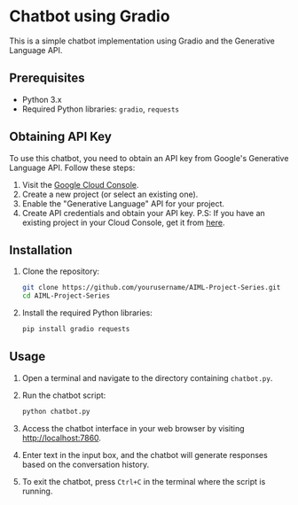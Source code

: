 # Chatbot using Gradio

This is a simple chatbot implementation using Gradio and the Generative Language API.

## Prerequisites

- Python 3.x
- Required Python libraries: `gradio`, `requests`

## Obtaining API Key

To use this chatbot, you need to obtain an API key from Google's Generative Language API. Follow these steps:

1. Visit the [Google Cloud Console](https://console.cloud.google.com/).
2. Create a new project (or select an existing one).
3. Enable the "Generative Language" API for your project.
4. Create API credentials and obtain your API key.
P.S: If you have an existing project in your Cloud Console, get it from [here](https://ai.google.dev/).

## Installation

1. Clone the repository:

   ```bash
   git clone https://github.com/yourusername/AIML-Project-Series.git
   cd AIML-Project-Series
   ```

2. Install the required Python libraries:

   ```bash
   pip install gradio requests
   ```

## Usage

1. Open a terminal and navigate to the directory containing `chatbot.py`.

2. Run the chatbot script:

   ```bash
   python chatbot.py
   ```

3. Access the chatbot interface in your web browser by visiting [http://localhost:7860](http://localhost:7860).

4. Enter text in the input box, and the chatbot will generate responses based on the conversation history.

5. To exit the chatbot, press `Ctrl+C` in the terminal where the script is running.
